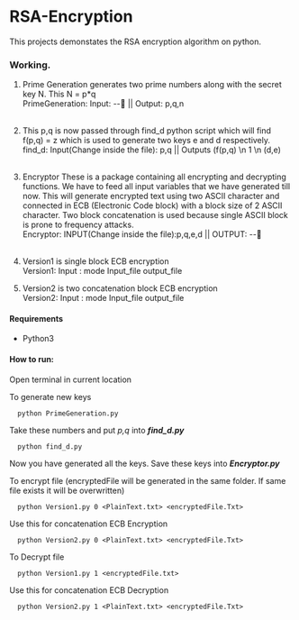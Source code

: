 
# RSA-Encryption

This projects demonstates the RSA encryption algorithm on python.

### Working.

1. Prime Generation generates two prime numbers along with the secret key N. This N = p*q <br />
PrimeGeneration: Input: --🦖 || Output: p,q,n <br /><br />
2. This p,q is now passed through find_d python script which will find f(p,q) = z which is used to generate two keys e and d respectively. <br />
find_d: Input(Change inside the file): p,q || Outputs (f(p,q) \n 1 \n (d,e)<br /><br />
3. Encryptor These is a package containing all encrypting and decrypting functions. We have to feed all input variables that we have generated till now. This will generate encrypted text using two ASCII character and connected in ECB (Electronic Code block) with a block size of 2 ASCII character. Two block concatenation is used because single ASCII block is prone to frequency attacks. <br />
Encryptor: INPUT(Change inside the file):p,q,e,d || OUTPUT: --🦖 <br /><br />
4. Version1 is single block ECB encryption <br />
Version1: Input : mode Input_file output_file<br />

5. Version2 is two concatenation block ECB encryption <br />
Version2: Input : mode Input_file output_file<br />

#### Requirements

- Python3

#### How to run:

Open terminal in current location<br />

To generate new keys<br />
```
  python PrimeGeneration.py
```
Take these numbers and put *p,q* into **_find_d.py_** <br />
```
  python find_d.py
```
Now you have generated all the keys. Save these keys into **_Encryptor.py_**

To encrypt file (encryptedFile will be generated in the same folder. If same file exists it will be overwritten)
```
  python Version1.py 0 <PlainText.txt> <encryptedFile.Txt>
```
Use this for concatenation ECB Encryption
```   
  python Version2.py 0 <PlainText.txt> <encryptedFile.Txt>
```
To Decrypt file 
```
  python Version1.py 1 <encryptedFile.txt>
```  
 Use this for concatenation ECB Decryption
```  
  python Version2.py 1 <PlainText.txt> <encryptedFile.Txt>
```

